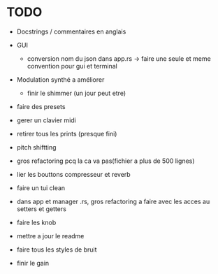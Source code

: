 # TODO

- Docstrings / commentaires en anglais

- GUI
  - conversion nom du json dans app.rs -> faire une seule et meme convention pour gui et terminal

- Modulation synthé a améliorer
  - finir le shimmer (un jour peut etre)

- faire des presets

- gerer un clavier midi

- retirer tous les prints (presque fini)

- pitch shiftting

- gros refactoring pcq la ca va pas(fichier a plus de 500 lignes)

- lier les bouttons compresseur et reverb

- faire un tui clean

- dans app et manager .rs, gros refactoring a faire avec les acces au setters et getters

- faire les knob

- mettre a jour le readme

- faire tous les styles de bruit

- finir le gain
